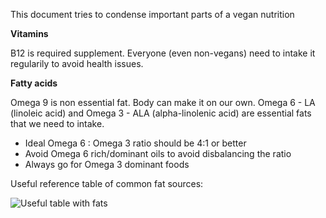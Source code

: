 This document tries to condense important parts of a vegan nutrition


**Vitamins**

B12 is required supplement. Everyone (even non-vegans) need to intake it regularily to avoid health issues.

**Fatty acids**

Omega 9 is non essential fat. Body can make it on our own.
Omega 6 - LA (linoleic acid) and Omega 3 - ALA (alpha-linolenic acid) are essential fats that we need to intake.

- Ideal Omega 6 : Omega 3 ratio should be 4:1 or better
- Avoid Omega 6 rich/dominant oils to avoid disbalancing the ratio
- Always go for Omega 3 dominant foods

Useful reference table of common fat sources:

![Useful table with fats](http://www.aneggadayisok.ca/wp-content/uploads/2012/09/dietary-fat.png)
